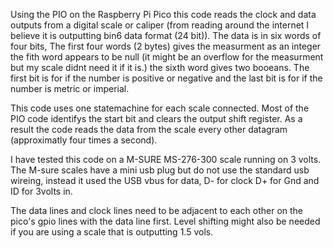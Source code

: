 Using the PIO on the Raspberry Pi Pico this code reads the clock and data outputs from a digital scale or caliper (from reading around the internet I believe it is outputting bin6 data format (24 bit)).
The data is in six words of four bits, The first four words (2 bytes) gives the measurment as an integer the fith word appears to be null (it might be an overflow for the measurment but my scale didnt need it if it is.) the sixth word gives two booeans. The first bit is for if the number is positive or negative and the last bit is for if the number is metric or imperial.

This code uses one statemachine for each scale connected. Most of the PIO code identifys the start bit and clears the output shift register.  As a result the code reads the data from the scale every other datagram (approximatly four times a second).

I have tested this code on a M-SURE MS-276-300 scale running on 3 volts. The M-sure scales have a mini usb plug but do not use the standard usb wireing, instead it used the USB vbus for data, D- for clock D+ for Gnd and ID for 3volts in. 

The data lines and clock lines need to be adjacent to each other on the pico's gpio lines with the data line first.
Level shifting might also be needed if you are using a scale that is outputting 1.5 vols.
